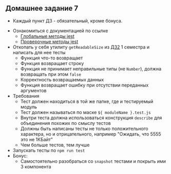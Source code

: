 ## Домашнее задание 7

* Каждый пункт ДЗ - обязательный, кроме бонуса.

- Ознакомиться с документацией по ссылке
   - [Глобальные методы jest](https://jestjs.io/docs/en/api)
   - [Проверочные методы jest](https://jestjs.io/docs/en/expect)
- Откопать у себя утилиту `getReadableSize` из [ДЗ2](https://github.com/frontend-track-mail-ru/tt-fullstack/blob/master/1sem/front/lesson-2/homework.md) 1 семестра и написать для нее тесты
   - Функция что-то возвращает
   - Функция возвращает строку
   - Функция не принимает неправильные типы (не `Number`), должна возвращать при этом `false`
   - Корректность возвращаемых данных
   - Функция возвращает ошибку при отсутствии переданных аргументов
- Требования
   - Тест должен находиться в той же папке, где и тестируемый модуль
   - Тест должен называться по маске `${ moduleName }.test.js`
   - Внутри теста должна использоваться конструкция `describe` для объединения похожих по смыслу тестов
   - Должны быть написаны тесты не только положительного характера, но и отрицательного, например "Ожидать, что 5555 это не 1КБайт"
   - Чем больше тестов, тем лучше
- Запускать тесты по `npm run test`
- Бонус:
   - Самостоятельно разобраться со `snapshot` тестами и покрыть ими 3 компонента
